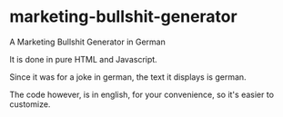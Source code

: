 # marketing-bullshit-generator
A Marketing Bullshit Generator in German

It is done in pure HTML and Javascript.

Since it was for a joke in german, the text it displays is german.

The code however, is in english, for your convenience, so it's easier to customize.

